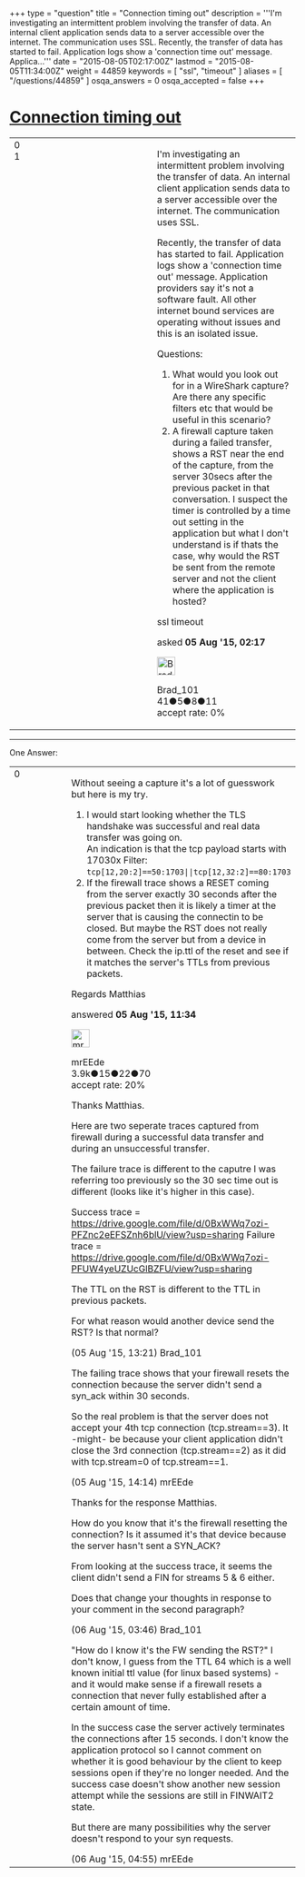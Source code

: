 +++
type = "question"
title = "Connection timing out"
description = '''I&#x27;m investigating an intermittent problem involving the transfer of data. An internal client application sends data to a server accessible over the internet. The communication uses SSL. Recently, the transfer of data has started to fail. Application logs show a &#x27;connection time out&#x27; message. Applica...'''
date = "2015-08-05T02:17:00Z"
lastmod = "2015-08-05T11:34:00Z"
weight = 44859
keywords = [ "ssl", "timeout" ]
aliases = [ "/questions/44859" ]
osqa_answers = 0
osqa_accepted = false
+++

<div class="headNormal">

# [Connection timing out](/questions/44859/connection-timing-out)

</div>

<div id="main-body">

<div id="askform">

<table id="question-table" style="width:100%;"><colgroup><col style="width: 50%" /><col style="width: 50%" /></colgroup><tbody><tr class="odd"><td style="width: 30px; vertical-align: top"><div class="vote-buttons"><div id="post-44859-score" class="post-score" title="current number of votes">0</div><div id="favorite-count" class="favorite-count">1</div></div></td><td><div id="item-right"><div class="question-body"><p>I'm investigating an intermittent problem involving the transfer of data. An internal client application sends data to a server accessible over the internet. The communication uses SSL.</p><p>Recently, the transfer of data has started to fail. Application logs show a 'connection time out' message. Application providers say it's not a software fault. All other internet bound services are operating without issues and this is an isolated issue.</p><p>Questions:</p><ol><li>What would you look out for in a WireShark capture? Are there any specific filters etc that would be useful in this scenario?</li><li>A firewall capture taken during a failed transfer, shows a RST near the end of the capture, from the server 30secs after the previous packet in that conversation. I suspect the timer is controlled by a time out setting in the application but what I don't understand is if thats the case, why would the RST be sent from the remote server and not the client where the application is hosted?</li></ol></div><div id="question-tags" class="tags-container tags">ssl timeout</div><div id="question-controls" class="post-controls"></div><div class="post-update-info-container"><div class="post-update-info post-update-info-user"><p>asked <strong>05 Aug '15, 02:17</strong></p><img src="https://secure.gravatar.com/avatar/7ed8c3ce35fb8f90f49428398992b223?s=32&amp;d=identicon&amp;r=g" class="gravatar" width="32" height="32" alt="Brad_101&#39;s gravatar image" /><p>Brad_101<br />
<span class="score" title="41 reputation points">41</span><span title="5 badges"><span class="badge1">●</span><span class="badgecount">5</span></span><span title="8 badges"><span class="silver">●</span><span class="badgecount">8</span></span><span title="11 badges"><span class="bronze">●</span><span class="badgecount">11</span></span><br />
<span class="accept_rate" title="Rate of the user&#39;s accepted answers">accept rate:</span> <span title="Brad_101 has no accepted answers">0%</span></p></div></div><div id="comments-container-44859" class="comments-container"></div><div id="comment-tools-44859" class="comment-tools"></div><div class="clear"></div><div id="comment-44859-form-container" class="comment-form-container"></div><div class="clear"></div></div></td></tr></tbody></table>

------------------------------------------------------------------------

<div class="tabBar">

<span id="sort-top"></span>

<div class="headQuestions">

One Answer:

</div>

</div>

<span id="44880"></span>

<div id="answer-container-44880" class="answer">

<table style="width:100%;"><colgroup><col style="width: 50%" /><col style="width: 50%" /></colgroup><tbody><tr class="odd"><td style="width: 30px; vertical-align: top"><div class="vote-buttons"><div id="post-44880-score" class="post-score" title="current number of votes">0</div></div></td><td><div class="item-right"><div class="answer-body"><p>Without seeing a capture it's a lot of guesswork but here is my try.</p><ol><li>I would start looking whether the TLS handshake was successful and real data transfer was going on.<br />
An indication is that the tcp payload starts with 17030x Filter: <code>tcp[12,20:2]==50:1703||tcp[12,32:2]==80:1703</code></li><li>If the firewall trace shows a RESET coming from the server exactly 30 seconds after the previous packet then it is likely a timer at the server that is causing the connectin to be closed. But maybe the RST does not really come from the server but from a device in between. Check the ip.ttl of the reset and see if it matches the server's TTLs from previous packets.</li></ol><p>Regards Matthias</p></div><div class="answer-controls post-controls"></div><div class="post-update-info-container"><div class="post-update-info post-update-info-user"><p>answered <strong>05 Aug '15, 11:34</strong></p><img src="https://secure.gravatar.com/avatar/5500bd1decb766660522dfb347eedc49?s=32&amp;d=identicon&amp;r=g" class="gravatar" width="32" height="32" alt="mrEEde&#39;s gravatar image" /><p>mrEEde<br />
<span class="score" title="3892 reputation points"><span>3.9k</span></span><span title="15 badges"><span class="badge1">●</span><span class="badgecount">15</span></span><span title="22 badges"><span class="silver">●</span><span class="badgecount">22</span></span><span title="70 badges"><span class="bronze">●</span><span class="badgecount">70</span></span><br />
<span class="accept_rate" title="Rate of the user&#39;s accepted answers">accept rate:</span> <span title="mrEEde has 48 accepted answers">20%</span> </br></p></div></div><div id="comments-container-44880" class="comments-container"><span id="44886"></span><div id="comment-44886" class="comment"><div id="post-44886-score" class="comment-score"></div><div class="comment-text"><p>Thanks Matthias.</p><p>Here are two seperate traces captured from firewall during a successful data transfer and during an unsuccessful transfer.</p><p>The failure trace is different to the caputre I was referring too previously so the 30 sec time out is different (looks like it's higher in this case).</p><p>Success trace = <a href="https://drive.google.com/file/d/0BxWWq7ozi-PFZnc2eEFSZnh6blU/view?usp=sharing">https://drive.google.com/file/d/0BxWWq7ozi-PFZnc2eEFSZnh6blU/view?usp=sharing</a> Failure trace = <a href="https://drive.google.com/file/d/0BxWWq7ozi-PFUW4yeUZUcGlBZFU/view?usp=sharing">https://drive.google.com/file/d/0BxWWq7ozi-PFUW4yeUZUcGlBZFU/view?usp=sharing</a></p><p>The TTL on the RST is different to the TTL in previous packets.</p><p>For what reason would another device send the RST? Is that normal?</p></div><div id="comment-44886-info" class="comment-info"><span class="comment-age">(05 Aug '15, 13:21)</span> Brad_101</div></div><span id="44889"></span><div id="comment-44889" class="comment"><div id="post-44889-score" class="comment-score"></div><div class="comment-text"><p>The failing trace shows that your firewall resets the connection because the server didn't send a syn_ack within 30 seconds.</p><p>So the real problem is that the server does not accept your 4th tcp connection (tcp.stream==3). It -might- be because your client application didn't close the 3rd connection (tcp.stream==2) as it did with tcp.stream=0 of tcp.stream==1.</p></div><div id="comment-44889-info" class="comment-info"><span class="comment-age">(05 Aug '15, 14:14)</span> mrEEde</div></div><span id="44904"></span><div id="comment-44904" class="comment"><div id="post-44904-score" class="comment-score"></div><div class="comment-text"><p>Thanks for the response Matthias.</p><p>How do you know that it's the firewall resetting the connection? Is it assumed it's that device because the server hasn't sent a SYN_ACK?</p><p>From looking at the success trace, it seems the client didn't send a FIN for streams 5 &amp; 6 either.<br />
</p><p>Does that change your thoughts in response to your comment in the second paragraph?</p></div><div id="comment-44904-info" class="comment-info"><span class="comment-age">(06 Aug '15, 03:46)</span> Brad_101</div></div><span id="44905"></span><div id="comment-44905" class="comment"><div id="post-44905-score" class="comment-score"></div><div class="comment-text"><p>"How do I know it's the FW sending the RST?" I don't know, I guess from the TTL 64 which is a well known initial ttl value (for linux based systems) - and it would make sense if a firewall resets a connection that never fully established after a certain amount of time.</p><p>In the success case the server actively terminates the connections after 15 seconds. I don't know the application protocol so I cannot comment on whether it is good behaviour by the client to keep sessions open if they're no longer needed. And the success case doesn't show another new session attempt while the sessions are still in FINWAIT2 state.</p><p>But there are many possibilities why the server doesn't respond to your syn requests.</p></div><div id="comment-44905-info" class="comment-info"><span class="comment-age">(06 Aug '15, 04:55)</span> mrEEde</div></div></div><div id="comment-tools-44880" class="comment-tools"></div><div class="clear"></div><div id="comment-44880-form-container" class="comment-form-container"></div><div class="clear"></div></div></td></tr></tbody></table>

</div>

<div class="paginator-container-left">

</div>

</div>

</div>

